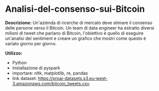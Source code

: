 # Analisi-del-consenso-sui-Bitcoin

**Descrizione:**
Un'azienda di ricerche di mercato deve stimare il consenso delle persone verso il Bitcoin. Un team di data engineer ha estratto diversi milioni di tweet che parlano di Bitcoin, l'obiettivo è quello di eseguire un'analisi del sentiment e creare un grafico che mostri come questo è variato giorno per giorno. 

**Utilizzo:**
- Python
- Installazione di pyspark
- importare: nltk, matplotlib, re, pandas
- link dataset: https://proai-datasets.s3.eu-west-3.amazonaws.com/bitcoin_tweets.csv.

